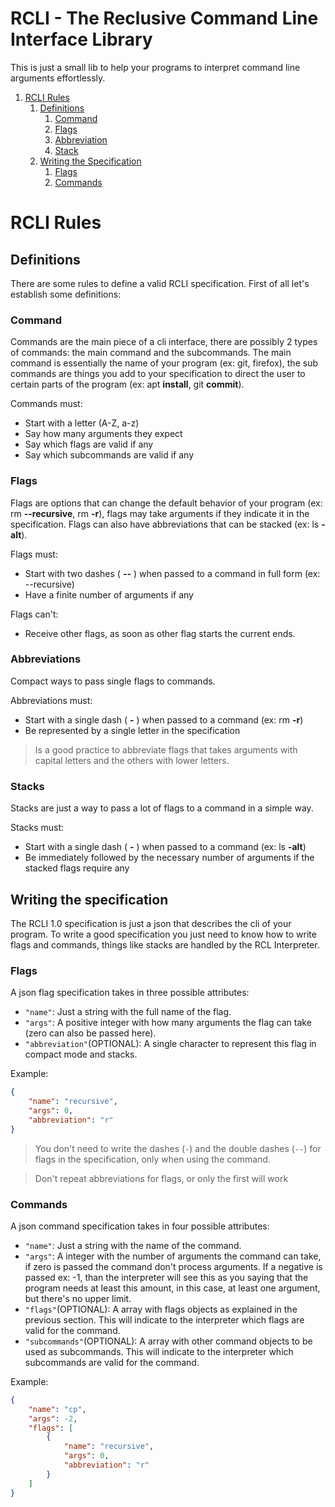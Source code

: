 # RCLI - The Reclusive Command Line Interface Library



This is just a small lib to help your programs to interpret command line arguments effortlessly.

1. [RCLI Rules](#rcli-rules)
   1. [Definitions](#definitions)
      1. [Command](#command-definition)
      2. [Flags](#flag-definition)
      3. [Abbreviation](#abbreviation-definition)
      4. [Stack](#stack-definition)
   2. [Writing the Specification](#writing-specs)
      1. [Flags](#flag-spec)
      2. [Commands](#command-spec)

# RCLI Rules <a name="rcli-rules"></a>

## Definitions <a name="definitions"></a>

There are some rules to define a valid RCLI specification. First of all let's establish some definitions:

### Command <a name="command-definition"></a>

Commands are the main piece of a cli interface, there are possibly 2 types of commands: the main command and the subcommands. The main command is essentially the name of your program (ex: git, firefox), the sub commands are things you add to your specification to direct the user to certain parts of the program (ex: apt **install**, git **commit**).

Commands must:

- Start with a letter (A-Z, a-z)
- Say how many arguments they expect
- Say which flags are valid if any
- Say which subcommands are valid if any

### Flags <a name="flag-definition"></a>

Flags are options that can change the default behavior of your program (ex: rm **--recursive**, rm **-r**), flags may take arguments if they indicate it in the specification. Flags can also have abbreviations that can be stacked (ex: ls **-alt**).

Flags must:

- Start with two dashes ( **--** ) when passed to a command in full form (ex: --recursive)
- Have a finite number of arguments if any

Flags can't:

- Receive other flags, as soon as other flag starts the current ends.

### Abbreviations <a name="abbreviation-definition"></a>

Compact ways to pass single flags to commands.

Abbreviations must:

- Start with a single dash ( **-** ) when passed to a command (ex: rm **-r**)
- Be represented by a single letter in the specification

> Is a good practice to abbreviate flags that takes arguments with capital letters and the others with lower letters.  
>

### Stacks <a name="stack-definition"></a>

Stacks are just a way to pass a lot of flags to a command in a simple way.

Stacks must:

- Start with a single dash ( **-** ) when passed to a command (ex: ls **-alt**)
- Be immediately followed by the necessary number of arguments if the stacked flags require any

## Writing the specification <a name="writing-specs"></a>

The RCLI 1.0 specification is just a json that describes the cli of your program. To write a good specification you just need to know how to write flags and commands, things like stacks are handled by the RCL Interpreter.

### Flags <a name="flag-spec"></a>

A json flag specification takes in three possible attributes:

- `"name"`: Just a string with the full name of the flag.
- `"args"`: A positive integer with how many arguments the flag can take (zero can also be passed here).
- `"abbreviation"`(OPTIONAL): A single character to represent this flag in compact mode and stacks.

Example:

```json
{
    "name": "recursive",
    "args": 0,
    "abbreviation": "r"
}
```

> You don't need to write the dashes (`-`) and the double dashes (`--`) for flags in the specification, only when using the command.

> Don't repeat abbreviations for flags, or only the first will work

### Commands <a name="command-spec"></a>

A json command specification takes in four possible attributes:

- `"name"`: Just a string with the name of the command.
- `"args"`: A integer with the number of arguments the command can take, if zero is passed the command don't process arguments. If a negative is passed ex: -1, than the interpreter will see this as you saying that the program needs at least this amount, in this case, at least one argument, but there's no upper limit.
- `"flags"`(OPTIONAL): A array with flags objects as explained in the previous section. This will indicate to the interpreter which flags are valid for the command.
- `"subcommands"`(OPTIONAL): A array with other command objects to be used as subcommands. This will indicate to the interpreter which subcommands are valid for the command.

Example:

```json
{
    "name": "cp",
    "args": -2,
    "flags": [
        {
            "name": "recursive",
            "args": 0,
            "abbreviation": "r"
        }
    ]
}
```

